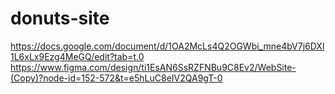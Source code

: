 # donuts-site
https://docs.google.com/document/d/1OA2McLs4Q2OGWbi_mne4bV7j6DXl1L6xLx9Ezg4MeGQ/edit?tab=t.0
https://www.figma.com/design/ti1EsAN6SsRZFNBu9C8Ev2/WebSite-(Copy)?node-id=152-572&t=e5hLuC8eIV2QA9gT-0
